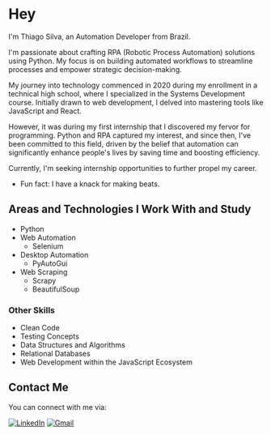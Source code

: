 # Hey

I'm Thiago Silva, an Automation Developer from Brazil.

I'm passionate about crafting RPA (Robotic Process Automation) solutions using Python. My focus is on building automated workflows to streamline processes and empower strategic decision-making.

My journey into technology commenced in 2020 during my enrollment in a technical high school, where I specialized in the Systems Development course. Initially drawn to web development, I delved into mastering tools like JavaScript and React.

However, it was during my first internship that I discovered my fervor for programming. Python and RPA captured my interest, and since then, I've been committed to this field, driven by the belief that automation can significantly enhance people's lives by saving time and boosting efficiency.

Currently, I'm seeking internship opportunities to further propel my career.

- Fun fact: I have a knack for making beats.

## Areas and Technologies I Work With and Study
- Python
- Web Automation
  - Selenium
- Desktop Automation
  - PyAutoGui
- Web Scraping
  - Scrapy
  - BeautifulSoup

### Other Skills

- Clean Code
- Testing Concepts
- Data Structures and Algorithms
- Relational Databases
- Web Development within the JavaScript Ecosystem

## Contact Me

You can connect with me via:

[![LinkedIn](https://raw.githubusercontent.com/maurodesouza/profile-readme-generator/master/src/assets/icons/social/linkedin/default.svg)](https://www.linkedin.com/in/thiagopdasilva/)
[![Gmail](https://raw.githubusercontent.com/maurodesouza/profile-readme-generator/master/src/assets/icons/social/gmail/default.svg)](mailto:thiago.p.dasilva2005@gmail.com)
